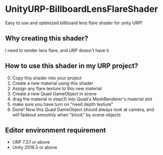 # UnityURP-BillboardLensFlareShader
Easy to use and optimized billboard lens flare shader for unity URP!

Why creating this shader?
-------------------
I need to render lens flare, and URP doesn't have it

How to use this shader in my URP project?
-------------------
 0. Copy this shader into your project
 1. Create a new material using this shader
 2. Assign any flare texture to this new material
 3. Create a new Quad GameObject in scene
 4. drag the material in step(1) into Quad's MeshRenderer's material slot
 5. make sure you have turn on "need depth texture"
 5. Done! Now this Quad GameObject should always look at camera, and will fadeout smoothly when "block" by scene objects
 
Editor environment requirement
-----------------------
- URP 7.3.1 or above
- Unity 2019.3 or above
